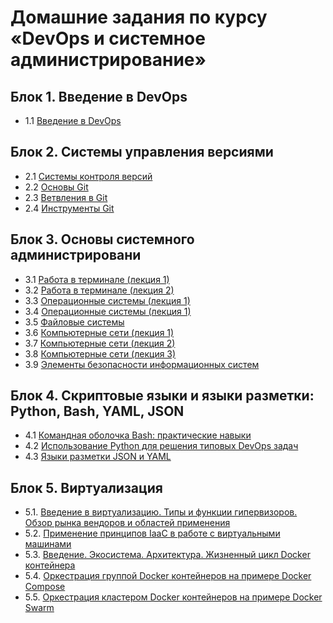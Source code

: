 # Домашние задания по курсу «DevOps и системное администрирование»

## Блок 1. Введение в DevOps
+ 1.1 [Введение в DevOps](https://github.com/AlexeyKRD/devops-netology/tree/main/01-intro-01 "Домашнее задание к занятию «1.1. Введение в DevOps»")
## Блок 2. Системы управления версиями
+ 2.1 [Системы контроля версий](https://github.com/AlexeyKRD/devops-netology/tree/main/02-git-01-vcs "Домашнее задание к занятию «2.1. Системы контроля версий.»") 
+ 2.2 [Основы Git](https://github.com/AlexeyKRD/devops-netology/tree/main/02-git-02-base)
+ 2.3 [Ветвления в Git](https://github.com/AlexeyKRD/devops-netology/tree/main/02-git-03-branching) 
+ 2.4 [Инструменты Git](https://github.com/AlexeyKRD/devops-netology/tree/main/02-git-04-tools) 
## Блок 3. Основы системного администрировани
+ 3.1 [Работа в терминале (лекция 1)](https://github.com/AlexeyKRD/devops-netology/tree/main/03-sysadmin-01-terminal)
+ 3.2 [Работа в терминале (лекция 2)](https://github.com/AlexeyKRD/devops-netology/tree/main/03-sysadmin-02-terminal)
+ 3.3 [Операционные системы (лекция 1)](https://github.com/AlexeyKRD/devops-netology/tree/main/03-sysadmin-03-os)
+ 3.4 [Операционные системы (лекция 1)](https://github.com/AlexeyKRD/devops-netology/tree/main/03-sysadmin-04-os)
+ 3.5 [Файловые системы](https://github.com/AlexeyKRD/devops-netology/tree/main/03-sysadmin-05-fs)
+ 3.6 [Компьютерные сети (лекция 1)](https://github.com/AlexeyKRD/devops-netology/tree/main/03-sysadmin-06-net)
+ 3.7 [Компьютерные сети (лекция 2)](https://github.com/AlexeyKRD/devops-netology/tree/main/03-sysadmin-07-net)
+ 3.8 [Компьютерные сети (лекция 3)](https://github.com/AlexeyKRD/devops-netology/tree/main/03-sysadmin-08-net)
+ 3.9 [Элементы безопасности информационных систем](https://github.com/AlexeyKRD/devops-netology/tree/main/03-sysadmin-09-security)
## Блок 4. Скриптовые языки и языки разметки: Python, Bash, YAML, JSON
+ 4.1 [Командная оболочка Bash: практические навыки](https://github.com/AlexeyKRD/devops-netology/tree/main/04-script-01-bash)
+ 4.2 [Использование Python для решения типовых DevOps задач](https://github.com/AlexeyKRD/devops-netology/tree/main/04-script-02-py)
+ 4.3 [Языки разметки JSON и YAML](https://github.com/AlexeyKRD/devops-netology/tree/main/04-script-03-yaml)
## Блок 5. Виртуализация
+ 5.1. [Введение в виртуализацию. Типы и функции гипервизоров. Обзор рынка вендоров и областей применения](https://github.com/AlexeyKRD/devops-netology/tree/main/05-virt-01-basics)  
+ 5.2. [Применение принципов IaaC в работе с виртуальными машинами](https://github.com/AlexeyKRD/devops-netology/tree/main/05-virt-02-iaac)  
+ 5.3. [Введение. Экосистема. Архитектура. Жизненный цикл Docker контейнера](https://github.com/AlexeyKRD/devops-netology/tree/main/05-virt-03-docker)  
+ 5.4. [Оркестрация группой Docker контейнеров на примере Docker Compose](https://github.com/AlexeyKRD/devops-netology/tree/main/05-virt-04-docker-compose)
+ 5.5. [Оркестрация кластером Docker контейнеров на примере Docker Swarm](https://github.com/AlexeyKRD/devops-netology/tree/main/05-virt-04-docker-swarm)  